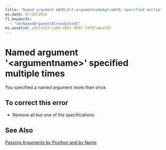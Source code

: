 ```yaml
---
title: "Named argument &#39;&lt;argumentname&gt;&#39; specified multiple times"
ms.date: 07/20/2015
f1_keywords: 
  - "vbrNamedArgumentAlreadyUsed1"
ms.assetid: a5113d23-ca66-4961-909f-74f97a0eaf87
---
```

# Named argument &#39;&lt;argumentname&gt;&#39; specified multiple times
You specified a named argument more than once.  
  
## To correct this error  
  
-   Remove all but one of the specifications.  
  
## See Also  
 [Passing Arguments by Position and by Name](../../visual-basic/programming-guide/language-features/procedures/passing-arguments-by-position-and-by-name.md)
